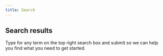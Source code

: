 ```yaml
---
title: Search
---
```


<h2 id="search-title">Search results</h2>

Type for any term on the top right search box and submit so we can help you find what you need to get started.

<!-- Required for swiftype to work! -->
<div id="search-results"></div>

